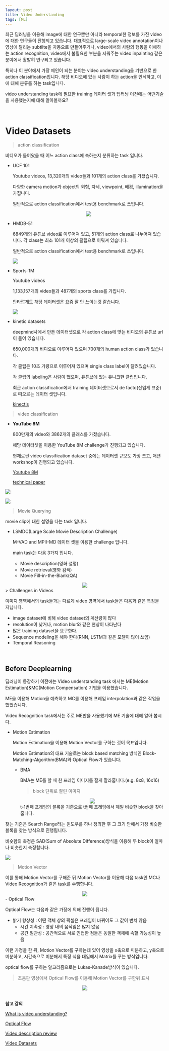 ```yaml
---
layout: post
title: Video Understanding
tags: [ML]
---
```


최근 딥러닝을 이용해 image에 대한 연구뿐만 아니라 temporal한 정보를 가진 video에 대한 연구들이 진행되고 있습니다. 대표적으로 large-scale video annotation이나 영상에 달리는 subtilte을 자동으로 만들어주거나, video에서의 사람의 행동을 이해하는 action recognition, video에서 불필요한 부분을 지워주는 video inpainting 같은 분야에서 활발히 연구되고 있습니다.

특히나 이 분야에서 가장 메인이 되는 분야는 video understanding을 기반으로 한 action classification입니다. 해당 비디오에 있는 사람이 하는 action을 인식하고, 이에 대해 분류를 하는 task입니다.

video understanding task에 필요한 training 데이터 셋과 딥러닝 이전에는 어떤기술을 사용했는지에 대해 알아볼까요?

<br>

# Video Datasets

> action classification

비디오가 들어왔을 때 어느 action class에 속하는지 분류하는 task 입니다.

- UCF 101

  Youtube videos, 13,320개의 video들과 101개의 action class를 가졌습니다.

  다양한 camera motion과 object의 외형, 자세, viewpoint, 배경, illumination을 가집니다.

  일반적으로 action classification에서 test용 benchmark로 쓰입니다.

  <center><img src="https://user-images.githubusercontent.com/31475037/60317244-1dcce200-99a9-11e9-9d28-838437179595.png"></center>

- HMDB-51

  6849개의 유튜브 video로 이루어져 있고, 51개의 action class로 나누어져 있습니다. 각 class는 최소 101개 이상의 클립으로 이뤄져 있습니다.

  일반적으로 action classification에서 test용 benchmark로 쓰입니다.

  ![](http://serre-lab.clps.brown.edu/wp-content/uploads/2012/08/HMDB_snapshot1.png)

- Sports-1M

  Youtube videos

  1,133,157개의 video들과 487개의 sports class를 가집니다.

  안타깝게도 해당 데이터셋은 요즘 잘 안 쓰이는것 같습니다.

  ![](https://user-images.githubusercontent.com/31475037/60317218-08f04e80-99a9-11e9-9ac1-dfb766f3139c.png)

- kinetic datasets

  deepmind사에서 만든 데이터셋으로 각 action class에 맞는 비디오의 유튜브 url이 들어 있습니다.

  650,000개의 비디오로 이루어져 있으며 700개의 human action class가 있습니다.

  각 클립은 10초 가량으로 이루어져 있으며 single class label이 달려있습니다.

  각 클립의 labeling은 사람이 했으며, 유튜브에 있는 유니크한 클립입니다.

  최근 action classification에서 training 데이터셋으로서 de facto(산업계 표준)로 떠오르는 데이터 셋입니다.

  [kinectis](https://deepmind.com/research/open-source/open-source-datasets/kinetics/)
  
  

> video classification

- **YouTube 8M**

  800만개의 video와 3862개의 클래스를 가졌습니다.

  해당 데이터셋을 이용한 YouTube 8M challenge가 진행되고 있습니다.

  현재로썬 video classification dataset 중에는 데이터셋 규모도 가장 크고, 매년 workshop이 진행되고 있습니다.

  [Youtube 8M](https://research.google.com/youtube8m/index.html)

  [technical paper](https://arxiv.org/pdf/1609.08675.pdf)



![](https://storage.googleapis.com/kaggle-media/competitions/youtube/YT8M.png)

![](https://user-images.githubusercontent.com/31475037/60317219-08f04e80-99a9-11e9-89f7-ca0dc424b954.png)



> Movie Querying

movie clip에 대한 설명을 다는 task 입니다.

- LSMDC(Large Scale Movie Description Challenge)

  M-VAD and MPII-MD 데이터 셋을 이용한 challenge 입니다.

  main task는 다음 3가지 입니다.

  - Movie description(영화 설명)
  - Movie retrieval(영화 검색)
  - Movie Fill-in-the-Blank(QA)

<center><img src="https://user-images.githubusercontent.com/31475037/60317846-ba907f00-99ab-11e9-9ebb-b98ed7e70641.png"></center>
> Challenges in Videos

이미지 영역에서의 task들과는 다르게 video 영역에서 task들은 다음과 같은 특징을 지닙니다.

- image dataset에 비해 video dataset의 계산량이 많다
- resolution이 낮거나, motion blur와 같은 현상이 나타난다
- 많은 training dataset을 요구한다.
- Sequence modeling을 해야 한다(RNN, LSTM과 같은 모델이 많이 쓰임)
- Temporal Reasoning

<br>

## Before Deeplearning

딥러닝이 등장하기 이전에는 Video understanding task 에서는 ME(Motion Estimation)&MC(Motion Compensation) 기법을 이용했습니다.

ME을 이용해 Motion을 예측하고 MC를 이용해 프레임 interpolation과 같은 작업을 했었습니다. 

Video Recognition task에서는 주로 ME만을 사용했기에 ME 기술에 대해 알아 봅시다.

- Motion Estimation

  Motion Estimation을 이용해 Motion Vector를 구하는 것이 목표입니다.

  Motion Estimation의 대표 기술로는 block based matching 방식인 Block-Matching-Algorithm(BMA)와 Optical Flow가 있습니다.

  - BMA

    BMA는 ME를 할 때 한 프레임 이미지를 잘게 잘라줍니다.(e.g. 8x8, 16x16)

    > block 단위로 잘린 이미지

    <center><img src="https://user-images.githubusercontent.com/31475037/60324891-f08c2e00-99c0-11e9-95a0-31f02af8c001.png"></center>
    t-1번째 프레임의 블록을 기준으로 t번째 프레임에서 제일 비슷한 block을 찾아줍니다.
    

찾는 기준은 Search Range라는 윈도우를 하나 정의한 후 그 크기 안에서 가장 비슷한 블록을 찾는 방식으로 진행됩니다.
    
비슷함의 측정은 SAD(Sum of Absolute Difference)방식을 이용해 두 block이 얼마나 비슷한지 측정합니다.
    
![](https://user-images.githubusercontent.com/31475037/60324892-f08c2e00-99c0-11e9-8c8c-2ca719c7586e.png)
    
> Motion Vector

이를 통해 Motion Vector를 구해준 뒤 Motion Vector를 이용해 다음 task인 MC나 Video Recognition과 같은 task를 수행합니다.
    
<center><img src="https://user-images.githubusercontent.com/31475037/60324893-f08c2e00-99c0-11e9-8d2b-ee6d2f87d7b4.png"></center>
- Optical Flow
  
  Optical Flow는 다음과 같은 가정에 의해 진행이 됩니다.
  
  - 밝기 항상성 : 어떤 객체 상의 픽셀은 프레임이 바뀌어도 그 값이 변치 않음
    - 시간 지속성 : 영상 내의 움직임은 많지 않음
    - 공간 일관성 : 공간적으로 서로 인접한 점들은 동일한 객체에 속할 가능성이 높음
  
  이런 가정을 한 뒤, Motion Vector를 구하는데 있어 영상을 x축으로 미분하고, y축으로 미분하고, 시간축으로 미분해서 특정 식을 대입해서 Matrix를 푸는 방식입니다.
  
  optical flow를 구하는 알고리즘으로는 Lukas-Kanade방식이 있습니다.
  
  > 초음판 영상에서 Optical Flow를 이용해 Motion Vector를 구한뒤 표시
  
  <center><img src="https://t1.daumcdn.net/cfile/tistory/190218454FBC82311F"></center>

<br>

**참고 강의**

[What is video understanding?](https://medium.com/syncedreview/video-understanding-is-a-new-vista-for-ai-13be04416f56)

[Optical Flow](https://paeton.tistory.com/entry/%EC%98%B5%ED%8B%B0%EC%B9%BC-%ED%94%8C%EB%A1%9C%EC%9A%B0-Optical-Flow)

[Video description review](https://arxiv.org/pdf/1806.00186.pdf)

[Video Datasets](https://www.di.ens.fr/~miech/datasetviz/)